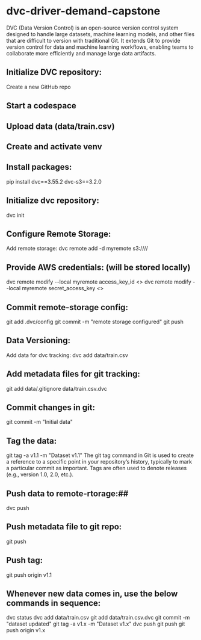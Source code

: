 # dvc-driver-demand-capstone
DVC (Data Version Control) is an open-source version control system designed to handle large datasets, machine learning models, and other files that are difficult to version with traditional Git. It extends Git to provide version control for data and machine learning workflows, enabling teams to collaborate more efficiently and manage large data artifacts.

## Initialize DVC repository:
Create a new GitHub repo

## Start a codespace

## Upload data (data/train.csv)

## Create and activate venv

## Install packages:
pip install dvc==3.55.2 dvc-s3==3.2.0

## Initialize dvc repository:
dvc init

## Configure Remote Storage:
Add remote storage:
dvc remote add -d myremote s3://<bucket>/<folder>/

## Provide AWS credentials: (will be stored locally)
dvc remote modify --local myremote access_key_id <>
dvc remote modify --local myremote secret_access_key <>

## Commit remote-storage config:
git add .dvc/config
git commit -m "remote storage configured"
git push

## Data Versioning:
Add data for dvc tracking:
dvc add data/train.csv

## Add metadata files for git tracking:
git add data/.gitignore data/train.csv.dvc

## Commit changes in git:
git commit -m "Initial data"

## Tag the data:
git tag -a v1.1 -m "Dataset v1.1"
The git tag command in Git is used to create a reference to a specific point in your repository’s history, typically to mark a particular commit as important. Tags are often used to denote releases (e.g., version 1.0, 2.0, etc.).

## Push data to remote-rtorage:## 
dvc push

## Push metadata file to git repo:
git push

## Push tag:
git push origin v1.1

## Whenever new data comes in, use the below commands in sequence:
dvc status
dvc add data/train.csv
git add data/train.csv.dvc
git commit -m "dataset updated"
git tag -a v1.x -m "Dataset v1.x"
dvc push
git push
git push origin v1.x
